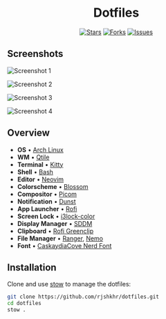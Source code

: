 <div align="center">

# Dotfiles

[![Stars](https://img.shields.io/github/stars/rjshkhr/dotfiles?style=for-the-badge&logo=github&color=839AEC&logoColor=fcfcfc&labelColor=212630)](https://github.com/rjshkhr/dotfiles/stargazers) [![Forks](https://img.shields.io/github/forks/rjshkhr/dotfiles?style=for-the-badge&logo=github&color=70B791&logoColor=fcfcfc&labelColor=212630)](https://github.com/rjshkhr/dotfiles/network/members) [![Issues](https://img.shields.io/github/issues/rjshkhr/dotfiles?style=for-the-badge&logo=gitbook&color=E28479&logoColor=fcfcfc&labelColor=212630)](https://github.com/rjshkhr/dotfiles/issues)

</div>

## Screenshots

![Screenshot 1](https://imgur.com/tpvx2kl.png)

![Screenshot 2](https://imgur.com/rQ1LPIN.png)

![Screenshot 3](https://imgur.com/48InAod.png)

![Screenshot 4](https://imgur.com/v0RfZEV.png)

## Overview

- **OS** • [Arch Linux](https://archlinux.org)
- **WM** • [Qtile](https://github.com/qtile/qtile)
- **Terminal** • [Kitty](https://github.com/kovidgoyal/kitty)
- **Shell** • [Bash](https://www.gnu.org/software/bash)
- **Editor** • [Neovim](https://neovim.io)
- **Colorscheme** • [Blossom](https://github.com/rjshkhr/blossom.nvim)
- **Compositor** • [Picom](https://github.com/yshui/picom)
- **Notification** • [Dunst](https://github.com/dunst-project/dunst)
- **App Launcher** • [Rofi](https://github.com/davatorium/rofi)
- **Screen Lock** • [i3lock-color](https://github.com/Raymo111/i3lock-color)
- **Display Manager** • [SDDM](https://github.com/sddm/sddm)
- **Clipboard** • [Rofi Greenclip](https://github.com/erebe/greenclip)
- **File Manager** • [Ranger](https://github.com/ranger/ranger), [Nemo](https://github.com/linuxmint/nemo)
- **Font** • [CaskaydiaCove Nerd Font](https://www.nerdfonts.com)

## Installation

Clone and use [stow](https://www.gnu.org/software/stow) to manage the dotfiles:

```sh
git clone https://github.com/rjshkhr/dotfiles.git
cd dotfiles
stow .
```
